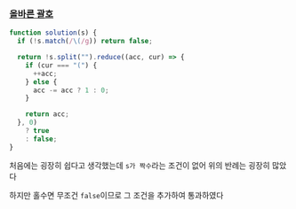 ### [올바른 괄호](https://programmers.co.kr/learn/courses/30/lessons/12909)

```js
function solution(s) {
  if (!s.match(/\(/g)) return false;

  return !s.split("").reduce((acc, cur) => {
    if (cur === "(") {
      ++acc;
    } else {
      acc -= acc ? 1 : 0;
    }

    return acc;
  }, 0)
    ? true
    : false;
}
```

처음에는 굉장히 쉽다고 생각했는데 `s가 짝수`라는 조건이 없어 위의 반례는 굉장히 많았다

하지만 홀수면 무조건 `false`이므로 그 조건을 추가하여 통과하였다